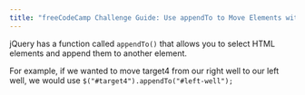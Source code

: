 ```yaml
---
title: "freeCodeCamp Challenge Guide: Use appendTo to Move Elements with jQuery"
---
```


jQuery has a function called `appendTo()` that allows you to select HTML elements and append them to another element.

For example, if we wanted to move target4 from our right well to our left well, we would use `$("#target4").appendTo("#left-well");`
